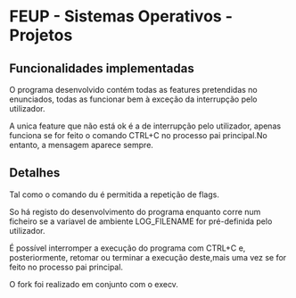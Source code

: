 # FEUP - Sistemas Operativos - Projetos


## Funcionalidades implementadas

O programa desenvolvido contém todas as features pretendidas no enunciados, todas as funcionar bem à exceção da interrupção pelo utilizador.

A unica feature que não está ok é a de interrupção pelo utilizador, apenas funciona se for feito o comando CTRL+C no processo pai principal.No entanto, a mensagem aparece sempre.

## Detalhes
Tal como o comando du é permitida a repetição de flags.

So há registo do desenvolvimento do programa enquanto corre num ficheiro se a variavel de ambiente LOG_FILENAME for pré-definida pelo utilizador.

É possível interromper a execução do programa com CTRL+C e, posteriormente, retomar ou terminar a execução deste,mais uma vez se for feito no processo pai principal.

O fork foi realizado em conjunto com o execv.












